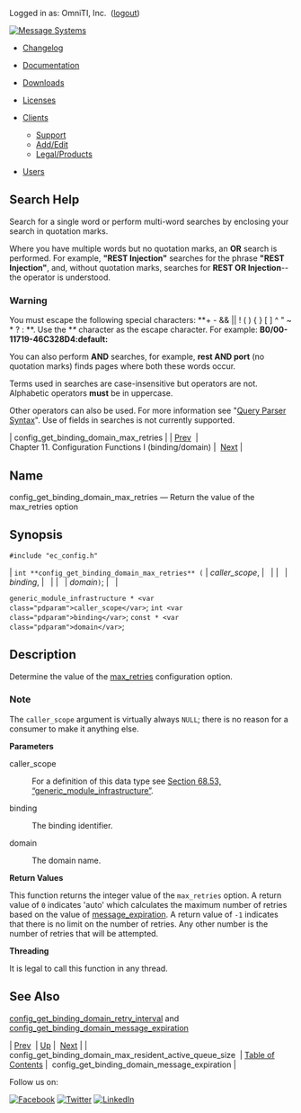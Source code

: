 Logged in as: OmniTI, Inc.  ([logout](https://support.messagesystems.com/logout.php))

[![Message Systems](https://support.messagesystems.com/images/ms-white205.png)](https://support.messagesystems.com/start.php) 

*   [Changelog](https://support.messagesystems.com/start.php?show=changelog)
*   [Documentation](https://support.messagesystems.com/docs/)
*   [Downloads](https://support.messagesystems.com/start.php)

*   [Licenses](https://support.messagesystems.com/license_summary.php)
*   <a href="">Clients</a>
    *   [Support](https://support.messagesystems.com/cs.php)
    *   [Add/Edit](https://support.messagesystems.com/edit_client.php)
    *   [Legal/Products](https://support.messagesystems.com/edit_products.php)
*   [Users](https://support.messagesystems.com/edit_customer.php)

## Search Help

Search for a single word or perform multi-word searches by enclosing your search in quotation marks.

Where you have multiple words but no quotation marks, an **OR** search is performed. For example, **"REST Injection"** searches for the phrase **"REST Injection"**, and, without quotation marks, searches for **REST OR Injection**--the operator is understood.

### Warning

You must escape the following special characters: **+ - && || ! ( ) { } [ ] ^ " ~ * ? : \**. Use the **\** character as the escape character. For example: **B0/00-11719-46C328D4\:default\:**

You can also perform **AND** searches, for example, **rest AND port** (no quotation marks) finds pages where both these words occur.

Terms used in searches are case-insensitive but operators are not. Alphabetic operators **must** be in uppercase.

Other operators can also be used. For more information see "[Query Parser Syntax](https://lucene.apache.org/core/old_versioned_docs/versions/3_0_0/queryparsersyntax.html)". Use of fields in searches is not currently supported.

| config_get_binding_domain_max_retries |
| [Prev](apis.config_get_binding_domain_max_resident_active_queue_size.php)  | Chapter 11. Configuration Functions I (binding/domain) |  [Next](apis.config_get_binding_domain_message_expiration.php) |

<a name="apis.config_get_binding_domain_max_retries"></a>
## Name

config_get_binding_domain_max_retries — Return the value of the max_retries option

## Synopsis

`#include "ec_config.h"`

| `int **config_get_binding_domain_max_retries** (` | <var class="pdparam">caller_scope</var>, |   |
|   | <var class="pdparam">binding</var>, |   |
|   | <var class="pdparam">domain</var>`)`; |   |

`generic_module_infrastructure * <var class="pdparam">caller_scope</var>`;
`int <var class="pdparam">binding</var>`;
`const * <var class="pdparam">domain</var>`;<a name="idp21078976"></a>
## Description

Determine the value of the [max_retries](https://support.messagesystems.com/docs/web-ref/conf.ref.max_retries.php) configuration option.

### Note

The `caller_scope` argument is virtually always `NULL`; there is no reason for a consumer to make it anything else.

**Parameters**

<dl class="variablelist">

<dt>caller_scope</dt>

<dd>

For a definition of this data type see [Section 68.53, “generic_module_infrastructure”](structs.generic_module_infrastructure.php "68.53. generic_module_infrastructure").

</dd>

<dt>binding</dt>

<dd>

The binding identifier.

</dd>

<dt>domain</dt>

<dd>

The domain name.

</dd>

</dl>

**Return Values**

This function returns the integer value of the `max_retries` option. A return value of `0` indicates 'auto' which calculates the maximum number of retries based on the value of [message_expiration](https://support.messagesystems.com/docs/web-ref/conf.ref.message_expiration.php). A return value of `-1` indicates that there is no limit on the number of retries. Any other number is the number of retries that will be attempted.

**Threading**

It is legal to call this function in any thread.

<a name="idp21094288"></a>
## See Also

[config_get_binding_domain_retry_interval](apis.config_get_binding_domain_retry_interval.php "config_get_binding_domain_retry_interval") and [config_get_binding_domain_message_expiration](apis.config_get_binding_domain_message_expiration.php "config_get_binding_domain_message_expiration")

| [Prev](apis.config_get_binding_domain_max_resident_active_queue_size.php)  | [Up](config_get1.php) |  [Next](apis.config_get_binding_domain_message_expiration.php) |
| config_get_binding_domain_max_resident_active_queue_size  | [Table of Contents](index.php) |  config_get_binding_domain_message_expiration |

Follow us on:

[![Facebook](https://support.messagesystems.com/images/icon-facebook.png)](http://www.facebook.com/messagesystems) [![Twitter](https://support.messagesystems.com/images/icon-twitter.png)](http://twitter.com/#!/MessageSystems) [![LinkedIn](https://support.messagesystems.com/images/icon-linkedin.png)](http://www.linkedin.com/company/message-systems)